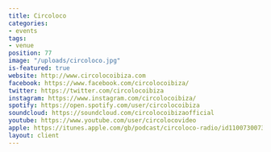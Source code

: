```yaml
---
title: Circoloco
categories:
- events
tags:
- venue
position: 77
image: "/uploads/circoloco.jpg"
is-featured: true
website: http://www.circolocoibiza.com
facebook: https://www.facebook.com/circolocoibiza/
twitter: https://twitter.com/circolocoibiza
instagram: https://www.instagram.com/circolocoibiza/
spotify: https://open.spotify.com/user/circolocoibiza
soundcloud: https://soundcloud.com/circolocoibizaofficial
youtube: https://www.youtube.com/user/circolocovideo
apple: https://itunes.apple.com/gb/podcast/circoloco-radio/id1100730073?mt=2
layout: client
---
```


